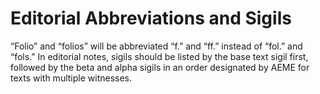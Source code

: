 # Editorial Abbreviations and Sigils

“Folio” and “folios” will be abbreviated “f.” and “ff.” instead of “fol.” and “fols.” In editorial notes, sigils should be listed by the base text sigil first, followed by the beta and alpha sigils in an order designated by AEME for texts with multiple witnesses.
